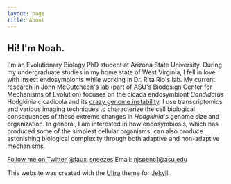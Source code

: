 ```yaml
---
layout: page
title: About
---
```


## Hi! I'm Noah.

I'm an Evolutionary Biology PhD student at Arizona State University. During my undergraduate studies in my home state of West Virginia, I fell in love with insect endosymbionts while working in Dr. Rita Rio's lab. My current research in [John McCutcheon's lab](http://mccutcheonlab.org) (part of ASU's Biodesign Center for Mechanisms of Evolution) focuses on the cicada endosymbiont *Candidatus* Hodgkinia cicadicola and its [crazy genome instability](https://www.theatlantic.com/science/archive/2021/05/cicada-brood-x-bacteria-chaos/618808/). I use transcriptomics and various imaging techniques to characterize the cell biological consequences of these extreme changes in *Hodgkinia*'s genome size and organization. In general, I am interested in how endosymbiosis, which has produced some of the simplest cellular organisms, can also produce astonishing biological complexity through both adaptive and non-adaptive mechanisms.

[Follow me on Twitter @faux_sneezes](https://twitter.com/faux_sneezes)
Email: <njspenc1@asu.edu>



This website was created with the [Ultra](https://github.com/ronv/ultra) theme for [Jekyll](https://jekyllrb.com/).
